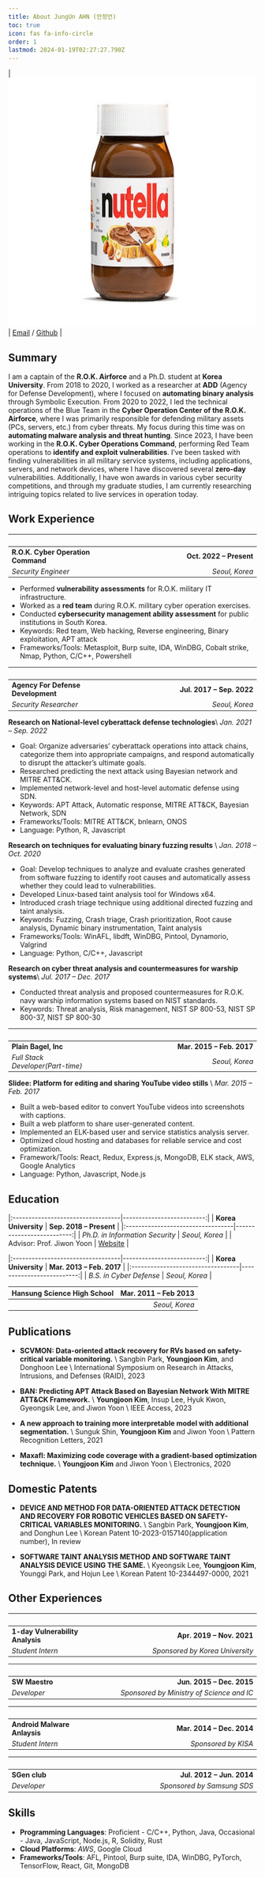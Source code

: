 ```yaml
---
title: About JungUn AHN (안정언)
toc: true
icon: fas fa-info-circle
order: 1
lastmod: 2024-01-19T02:27:27.790Z
---
```


<!--
| <img src="/assets/img/profile.png">
| [Email](mailto:wjddjs1102@naver.com) / [Linkedin](https://linkedin.com/in/acorn421/) / [Github](https://github.com/AhnJungUn) <br> [CV(Long)](/assets/pdf/cv_kim_long.pdf) / [CV(Short)](/assets/pdf/cv_kim_short.pdf)|
-->

| <img src="/assets/img/profile.png">
| [Email](mailto:wjddjs1102@naver.com) / [Github](https://github.com/AhnJungUn) |


## Summary
I am a captain of the **R.O.K. Airforce** and a Ph.D. student at **Korea University**. From 2018 to 2020, I worked as a researcher at **ADD** (Agency for Defense Development), where I focused on **automating binary analysis** through Symbolic Execution. From 2020 to 2022, I led the technical operations of the Blue Team in the **Cyber Operation Center of the R.O.K. Airforce**, where I was primarily responsible for defending military assets (PCs, servers, etc.) from cyber threats. My focus during this time was on **automating malware analysis and threat hunting**. Since 2023, I have been working in the **R.O.K. Cyber Operations Command**, performing Red Team operations to **identify and exploit vulnerabilities**. I’ve been tasked with finding vulnerabilities in all military service systems, including applications, servers, and network devices, where I have discovered several **zero-day** vulnerabilities. Additionally, I have won awards in various cyber security competitions, and through my graduate studies, I am currently researching intriguing topics related to live services in operation today.


## Work Experience

|<img width=200/>|<img width=500/>
|:-----------------------------------|------------------------:|
| **R.O.K. Cyber Operation Command** | **Oct. 2022 – Present** |
| *Security Engineer*                |          *Seoul, Korea* |

-    Performed **vulnerability assessments** for R.O.K. military IT
    infrastructure.
-    Worked as a **red team** during R.O.K. military cyber operation
    exercises.
-    Conducted **cybersecurity management ability assessment** for
    public institutions in South Korea.
-    Keywords: Red team, Web hacking, Reverse engineering, Binary
    exploitation, APT attack
-    Frameworks/Tools: Metasploit, Burp suite, IDA, WinDBG, Cobalt
    strike, Nmap, Python, C/C++, Powershell

|<img width=200/>|<img width=500/>|
|:-----------------------------------|--------------------------:|
| **Agency For Defense Development** | **Jul. 2017 – Sep. 2022** |
| *Security Researcher*              |            *Seoul, Korea* |

**Research on National-level cyberattack defense technologies**\\
*Jan. 2021 – Sep. 2022*

-    Goal: Organize adversaries’ cyberattack operations into attack
    chains, categorize them into appropriate campaigns, and respond
    automatically to disrupt the attacker’s ultimate goals.
-    Researched predicting the next attack using Bayesian network
    and MITRE ATT&CK.
-    Implemented network-level and host-level automatic defense
    using SDN.
-    Keywords: APT Attack, Automatic response, MITRE ATT&CK,
    Bayesian Network, SDN
-    Frameworks/Tools: MITRE ATT&CK, bnlearn, ONOS
-    Language: Python, R, Javascript

**Research on techniques for evaluating binary fuzzing results** \\
*Jan. 2018 – Oct. 2020*

-    Goal: Develop techniques to analyze and evaluate crashes
    generated from software fuzzing to identify root causes and
    automatically assess whether they could lead to vulnerabilities.
-    Developed Linux-based taint analysis tool for Windows x64.
-    Introduced crash triage technique using additional directed
    fuzzing and taint analysis.
-    Keywords: Fuzzing, Crash triage, Crash prioritization, Root
    cause analysis, Dynamic binary instrumentation, Taint analysis
-    Frameworks/Tools: WinAFL, libdft, WinDBG, Pintool, Dynamorio,
    Valgrind
-    Language: Python, C/C++, Javascript

**Research on cyber threat analysis and countermeasures for warship systems**\\
*Jul. 2017 – Dec. 2017*

-    Conducted threat analysis and proposed countermeasures for
    R.O.K. navy warship information systems based on NIST standards.
-    Keywords: Threat analysis, Risk management, NIST SP 800-53,
    NIST SP 800-37, NIST SP 800-30

|<img width=200/>|<img width=500/>|
|:----------------------------------|--------------------------:|
| **Plain Bagel, Inc**              | **Mar. 2015 – Feb. 2017** |
| *Full Stack Developer(Part-time)* |            *Seoul, Korea* |

**Slidee: Platform for editing and sharing YouTube video stills** \\
*Mar. 2015 – Feb. 2017*

-    Built a web-based editor to convert YouTube videos into
    screenshots with captions.
-    Built a web platform to share user-generated content.
-    Implemented an ELK-based user and service statistics analysis
    server.
-    Optimized cloud hosting and databases for reliable service and
    cost optimization.
-    Framework/Tools: React, Redux, Express.js, MongoDB, ELK stack,
    AWS, Google Analytics
-    Language: Python, Javascript, Node.js

## Education

|:----------------------------------|--------------------------:|
| **Korea University**            | **Sep. 2018 – Present** |
|:----------------------------------|--------------------------:|
| *Ph.D. in Information Security* |          *Seoul, Korea* |
| Advisor: Prof. Jiwon Yoon       | [Website](https://signal.korea.ac.kr) |

|:----------------------------------|--------------------------:|
| **Korea University**    | **Mar. 2013 – Feb. 2017** |
|:----------------------------------|--------------------------:|
| *B.S. in Cyber Defense* |            *Seoul, Korea* |


| **Hansung Science High School** | **Mar. 2011 – Feb 2013** |
|:----------------------------------|--------------------------:|
|                                 |           *Seoul, Korea* |

## Publications

-    **SCVMON: Data-oriented attack recovery for RVs based on
    safety-critical variable monitoring.** \\
    Sangbin Park, **Youngjoon Kim**, and Donghoon Lee \\
    International Symposium on Research in Attacks, Intrusions, and
    Defenses (RAID), 2023

-    **BAN: Predicting APT Attack Based on Bayesian Network With MITRE
    ATT&CK Framework.** \\
    **Youngjoon Kim**, Insup Lee, Hyuk Kwon, Gyeongsik Lee, and Jiwon
    Yoon \\
    IEEE Access, 2023

-    **A new approach to training more interpretable model with
    additional segmentation.** \\
    Sunguk Shin, **Youngjoon Kim** and Jiwon Yoon \\
    Pattern Recognition Letters, 2021

-    **Maxafl: Maximizing code coverage with a gradient-based
    optimization technique.** \\
    **Youngjoon Kim** and Jiwon Yoon \\
    Electronics, 2020

## Domestic Patents

-    **DEVICE AND METHOD FOR DATA-ORIENTED ATTACK DETECTION AND RECOVERY
    FOR ROBOTIC VEHICLES BASED ON SAFETY-CRITICAL VARIABLES
    MONITORING.** \\
    Sangbin Park, **Youngjoon Kim**, and Donghun Lee \\
    Korean Patent 10-2023-0157140(application number), In review

-    **SOFTWARE TAINT ANALYSIS METHOD AND SOFTWARE TAINT ANALYSIS DEVICE
    USING THE SAME.** \\
    Kyeongsik Lee, **Youngjoon Kim**, Younggi Park, and Hojun Lee \\
    Korean Patent 10-2344497-0000, 2021

## Other Experiences

|<img width=200/>|<img width=500/>|
|:---------------------------------|--------------------------------:|
| **1-day Vulnerability Analysis** |       **Apr. 2019 – Nov. 2021** |
| *Student Intern*                 | *Sponsored by Korea University* |

<!-- -    Wrote a 1-day vulnerability analysis report and implemented proof-of-concept code as a Metasploit module.
-    Framework: Metasploit, Django
-    Language: Ruby, Python -->

|<img width=200/>|<img width=500/>|
|:---------------|-------------------------------------------:|
| **SW Maestro** |                  **Jun. 2015 – Dec. 2015** |
| *Developer*    | *Sponsored by Ministry of Science and IC* |

<!-- **Matnam** \\
*Sep. 2015 – Dec. 2015*

-    Advertisement application for local restaurants through Instagram.
-    Framework: Android SDK, Google Cloud, Google App Engine
-    Language: Java

**Random Routing Mutation** \\
*Jun. 2015 – Aug. 2015*

-    Network security systems using SDN technology.
-    Framework: ONOS, Mininet
-    Language: Java -->

|<img width=200/>|<img width=500/>|
|:-----------------------------|--------------------------:|
| **Android Malware Anlaysis** | **Mar. 2014 – Dec. 2014** |
| *Student Intern*             |       *Sponsored by KISA* |

<!-- -    Decompiled a real malicious Android app and analyzed its malicious behavior.
-    Framework: JEB Decompiler
-    Language: Java -->

|<img width=200/>|<img width=500/>|
|:--------------|---------------------------:|
| **SGen club** |  **Jul. 2012 – Jun. 2014** |
| *Developer*   | *Sponsored by Samsung SDS* |

<!-- **ENTOP: Entertainment Top 10** \\
*Jan. 2014 – Jun. 2014*

-    Website that recommends the BEST 10 based on user interests.
-    Framework: Django, jQuery, MySQL
-    Language: Python, Javascript

**MIV** \\
*Jul. 2013 – Dec. 2013*

-    Application that automatically recognizes the video’s music and
    provides music information.
-    Framework: Android SDK, MySQL
-    Language: Java

**LOVIE: MOVIE+LOVE** \\
*Jan. 2013 – Jun. 2013*

-    Movie recommendation and review application for couples.
-    Framework: Android SDK, MySQL
-    Language: Java

**MonsterAlarm** \\
*Jul. 2012 – Dec. 2012*

-    Alarm application with game mechanics and nurturing concepts.
-    Framework: Android SDK, sqlite
-    Language: Java -->

## Skills

- **Programming Languages**: Proficient - C/C++, Python, Java, Occasional - Java, JavaScript, Node.js, R, Solidity, Rust
- **Cloud Platforms**: *AWS*, Google Cloud
- **Frameworks/Tools**: AFL, Pintool, Burp suite, IDA, WinDBG, PyTorch, TensorFlow, React, Git, MongoDB
